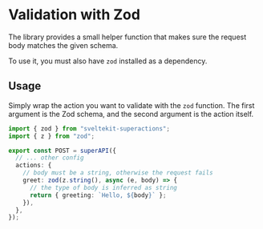 # Validation with Zod

The library provides a small helper function that makes sure the request body matches the given schema.

To use it, you must also have `zod` installed as a dependency.

## Usage

Simply wrap the action you want to validate with the `zod` function. The first argument is the Zod schema, and the second argument is the action itself.

```ts
import { zod } from "sveltekit-superactions";
import { z } from "zod";

export const POST = superAPI({
  // ... other config
  actions: {
    // body must be a string, otherwise the request fails
    greet: zod(z.string(), async (e, body) => {
      // the type of body is inferred as string
      return { greeting: `Hello, ${body}` };
    }),
  },
});
```
